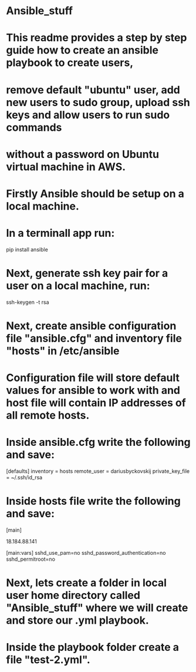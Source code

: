 # Ansible_stuff

# This readme provides a step by step guide how to create an ansible playbook to create users, 
# remove default "ubuntu" user, add new users to sudo group, upload ssh keys and allow users to run sudo commands 
# without a password on Ubuntu virtual machine in AWS.

# Firstly Ansible should be setup on a local machine.

# In a terminall app run:

pip install ansible 

# Next, generate ssh key pair for a user on a local machine, run:

ssh-keygen -t rsa

# Next, create ansible configuration file "ansible.cfg" and inventory file "hosts" in /etc/ansible
# Configuration file will store default values for ansible to work with and host file will contain IP addresses of all remote hosts.

# Inside ansible.cfg write the following and save:

[defaults]
inventory = hosts
remote_user = dariusbyckovskij
private_key_file = ~/.ssh/id_rsa

# Inside hosts file write the following and save:

[main]

18.184.88.141

[main:vars]
sshd_use_pam=no
sshd_password_authentication=no
sshd_permitroot=no

# Next, lets create a folder in local user home directory called "Ansible_stuff" where we will create and store our .yml playbook.

# Inside the playbook folder create a file "test-2.yml".


